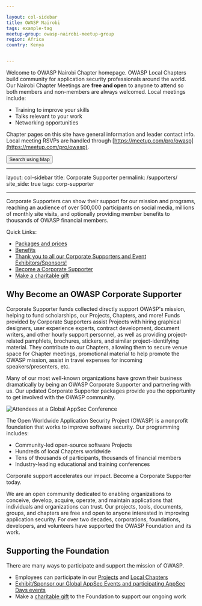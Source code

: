 ```yaml
---

layout: col-sidebar
title: OWASP Nairobi
tags: example-tag
meetup-group: owasp-nairobi-meetup-group
region: Africa
country: Kenya


---
```

<!-- rebuild 1 -->

<style>
  .chapterli {
   -webkit-box-sizing: border-box;
   -moz-box-sizing: border-box;
   box-sizing: border-box;
   display: inline-block;
   width   : 24%;
   padding : 15px; /* this will be applied internally, due to 
                      box-sizing property */
   vertical-align: text-top;
}

.chapter-panel {
  background-color: lightgray;
  margin-bottom: 6px;
}

@media (max-width: 1024px) {
  .chapterli {
    display: block;
    padding: 0px;
    width: 100%;
  }
</style>

Welcome to OWASP Nairobi Chapter homepage. OWASP Local Chapters build community for application security professionals around the world. Our Nairobi Chapter Meetings are **free and open** to anyone to attend so both members and non-members are always welcomed. Local meetings include:

- Training to improve your skills
- Talks relevant to your work
- Networking opportunities

Chapter pages on this site have general information and leader contact info. Local meeting RSVPs are handled through [https://meetup.com/pro/owasp](https://meetup.com/pro/owasp).


<a href="https://meetup.com/pro/owasp" target="_blank" rel="noopener"><button class="cta-button grey">Search using Map</button></a>

<!--
<div>
<label for='chapters-filter'>Filter List:</label>
<input type='text' id='chapters-filter'>
</div>
-->


---

layout: col-sidebar
title: Corporate Supporter
permalink: /supporters/
site_side: true
tags: corp-supporter

---
Corporate Supporters can show their support for our mission and programs, reaching an audience of over 500,000 participants on social media, millions of monthly site visits, and optionally providing member benefits to thousands of OWASP financial members. 

Quick Links:

- [Packages and prices](https://owasp.org/supporters/packages)
- [Benefits](https://owasp.org/supporters/benefits)
- [Thank you to all our Corporate Supporters and Event Exhibitors/Sponsors!](https://owasp.org/supporters/list)
- [Become a Corporate Supporter](mailto:events@owasp.com)
- [Make a charitable gift](https://owasp.org/donate/?reponame=owasp.github.io)

## Why Become an OWASP Corporate Supporter

Corporate Supporter funds collected directly support OWASP's mission, helping to fund scholarships, our Projects, Chapters, and more! Funds provided by Corporate Supporters assist Projects with hiring graphical designers, user experience experts, contract development, document writers, and other hourly support personnel, as well as providing project-related pamphlets, brochures, stickers, and similar project-identifying material. They contribute to our Chapters, allowing them to secure venue space for Chapter meetings, promotional material to help promote the OWASP mission, assist in travel expenses for incoming speakers/presenters, etc.

Many of our most well-known organizations have grown their business dramatically by being an OWASP Corporate Supporter and partnering with us. Our updated Corporate Supporter packages provide you the opportunity to get involved with the OWASP community. 

![Attendees at a Global AppSec Conference](/assets/images/web/global-conference.png)

The Open Worldwide Application Security Project (OWASP) is a nonprofit foundation that works to improve software security. Our programming includes:

- Community-led open-source software Projects
- Hundreds of local Chapters worldwide
- Tens of thousands of participants, thousands of financial members
- Industry-leading educational and training conferences

<p class="callout-mono right">Corporate support accelerates our impact. Become a Corporate Supporter today.</p>

We are an open community dedicated to enabling organizations to conceive, develop, acquire, operate, and maintain applications that individuals and organizations can trust. Our projects, tools, documents, groups, and chapters are free and open to anyone interested in improving application security. For over two decades, corporations, foundations, developers, and volunteers have supported the OWASP Foundation and its work.

## Supporting the Foundation

There are many ways to participate and support the mission of OWASP.

- Employees can participate in our [Projects](/projects) and [Local Chapters](/chapters)
- [Exhibit/Sponsor our Global AppSec Events and participating AppSec Days events](mailto:events@owasp.com)
- Make a [charitable gift](/donate) to the Foundation to support our ongoing work
